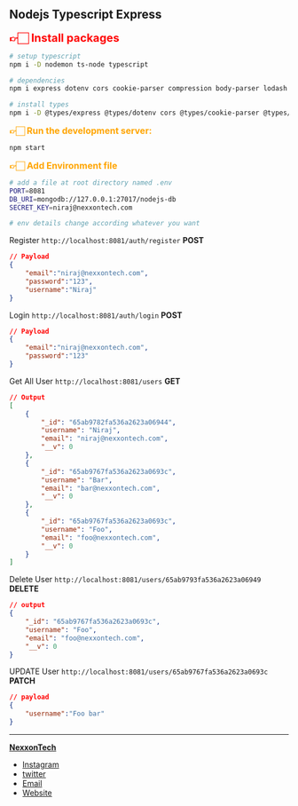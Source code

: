 
## Nodejs Typescript Express

<span style='color: red;font-weight:bold; font-size:20px;'>👉🏻 Install packages</span>

```bash
# setup typescript
npm i -D nodemon ts-node typescript

# dependencies
npm i express dotenv cors cookie-parser compression body-parser lodash mongoose

# install types
npm i -D @types/express @types/dotenv cors @types/cookie-parser @types/compression @types/body-parser @types/lodash @types/mongoose
```

<span style='color: orange;font-weight:bold; font-size:16px;'>👉🏻 Run the development server:</span>


```bash
npm start
```

<span style='color: orange;font-weight:bold; font-size:16px;'>👉🏻 Add Environment file</span>



```bash
# add a file at root directory named .env
PORT=8081
DB_URI=mongodb://127.0.0.1:27017/nodejs-db
SECRET_KEY=niraj@nexxontech.com

# env details change according whatever you want
```

Register `http://localhost:8081/auth/register` **POST**
```json
// Payload
{
    "email":"niraj@nexxontech.com",
    "password":"123",
    "username":"Niraj"
}
```


Login `http://localhost:8081/auth/login` **POST**
```json
// Payload
{
    "email":"niraj@nexxontech.com",
    "password":"123"
}
```

Get All User `http://localhost:8081/users` **GET**
```json
// Output
[
    {
        "_id": "65ab9782fa536a2623a06944",
        "username": "Niraj",
        "email": "niraj@nexxontech.com",
        "__v": 0
    },
    {
        "_id": "65ab9767fa536a2623a0693c",
        "username": "Bar",
        "email": "bar@nexxontech.com",
        "__v": 0
    },
    {
        "_id": "65ab9767fa536a2623a0693c",
        "username": "Foo",
        "email": "foo@nexxontech.com",
        "__v": 0
    }
]
```


Delete User `http://localhost:8081/users/65ab9793fa536a2623a06949` **DELETE**
```json
// output
{
    "_id": "65ab9767fa536a2623a0693c",
    "username": "Foo",
    "email": "foo@nexxontech.com",
    "__v": 0
}
```

UPDATE User `http://localhost:8081/users/65ab9767fa536a2623a0693c` **PATCH**
```json
// payload
{
    "username":"Foo bar"
}
```

---
 **[NexxonTech](https://www.nexxontech.com)**
 * [Instagram](https://www.instagram.com/nexxon_tech/)
 * [twitter](https://twitter.com/nexxontech)
 * [Email](contact@nexxontech.com)
 * [Website](https://www.nexxontech.com)
